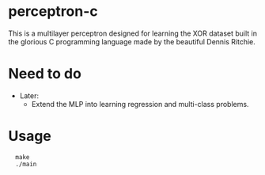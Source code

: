 # perceptron-c
This is a multilayer perceptron designed for learning the XOR dataset built in the glorious C programming
language made by the beautiful Dennis Ritchie.

# Need to do
- Later: 
  - Extend the MLP into learning regression and multi-class problems.

# Usage
```shell
  make
  ./main
```

